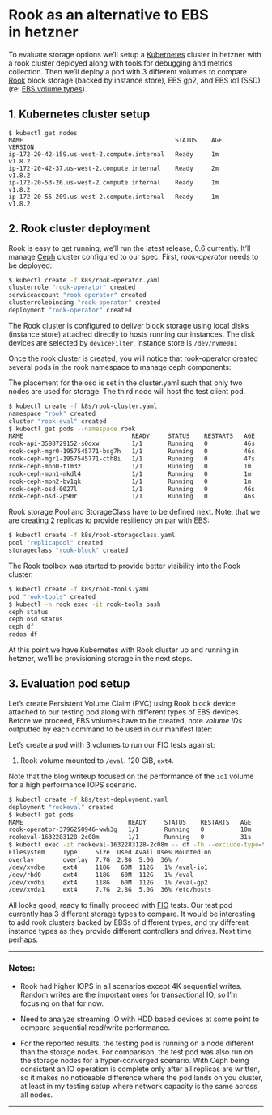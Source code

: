 # Rook as an alternative to EBS in hetzner

To evaluate storage options we’ll setup a [Kubernetes][1] cluster in hetzner with a rook cluster deployed along with tools for debugging and metrics collection. Then we’ll deploy a pod with 3 different volumes to compare [Rook][2] block storage (backed by instance store), EBS gp2, and EBS io1 (SSD) (re: [EBS volume types][3]).

## 1. Kubernetes cluster setup

```
$ kubectl get nodes
NAME                                          STATUS    AGE       VERSION
ip-172-20-42-159.us-west-2.compute.internal   Ready     1m        v1.8.2
ip-172-20-42-37.us-west-2.compute.internal    Ready     2m        v1.8.2
ip-172-20-53-26.us-west-2.compute.internal    Ready     1m        v1.8.2
ip-172-20-55-209.us-west-2.compute.internal   Ready     1m        v1.8.2
```

## 2. Rook cluster deployment

Rook is easy to get running, we’ll run the latest release, 0.6 currently. It’ll manage [Ceph][6] cluster configured to our spec. First, _rook-operator_ needs to be deployed:

```bash
$ kubectl create -f k8s/rook-operator.yaml
clusterrole "rook-operator" created
serviceaccount "rook-operator" created
clusterrolebinding "rook-operator" created
deployment "rook-operator" created
```

The Rook cluster is configured to deliver block storage using local disks (instance store) attached directly to hosts running our instances. The disk devices are selected by `deviceFilter`, instance store is `/dev/nvme0n1`

Once the rook cluster is created, you will notice that rook-operator created several pods in the rook namespace to manage ceph components:

The placement for the osd is set in the cluster.yaml such that only two nodes are used for storage. The third node will host the test client pod.
```bash
$ kubectl create -f k8s/rook-cluster.yaml
namespace "rook" created
cluster "rook-eval" created
$ kubectl get pods --namespace rook
NAME                              READY     STATUS    RESTARTS   AGE
rook-api-3588729152-s0dxw         1/1       Running   0          46s
rook-ceph-mgr0-1957545771-bsg7h   1/1       Running   0          46s
rook-ceph-mgr1-1957545771-cth8i   1/1       Running   0          47s
rook-ceph-mon0-t1m3z              1/1       Running   0          1m
rook-ceph-mon1-mkdl4              1/1       Running   0          1m
rook-ceph-mon2-bv1qk              1/1       Running   0          1m
rook-ceph-osd-0027l               1/1       Running   0          46s
rook-ceph-osd-2p90r               1/1       Running   0          46s
```

Rook storage Pool and StorageClass have to be defined next. Note, that we are creating 2 replicas to provide resiliency on par with EBS:

```bash
$ kubectl create -f k8s/rook-storageclass.yaml
pool "replicapool" created
storageclass "rook-block" created
```

The Rook toolbox was started to provide better visibility into the Rook cluster. 

```bash
$ kubectl create -f k8s/rook-tools.yaml
pod "rook-tools" created
$ kubectl -n rook exec -it rook-tools bash
ceph status
ceph osd status
ceph df
rados df
```

At this point we have Kubernetes with Rook cluster up and running in hetzner, we’ll be provisioning storage in the next steps.

## 3. Evaluation pod setup

Let’s create Persistent Volume Claim (PVC) using Rook block device attached to our testing pod along with different types of EBS devices. Before we proceed, EBS volumes have to be created, note _volume IDs_ outputted by each command to be used in our manifest later:

Let’s create a pod with 3 volumes to run our FIO tests against:

1. Rook volume mounted to `/eval`. 120 GiB, `ext4`.

Note that the blog writeup focused on the performance of the `io1` volume for a high performance IOPS scenario.

```bash
$ kubectl create -f k8s/test-deployment.yaml
deployment "rookeval" created
$ kubectl get pods
NAME                             READY     STATUS    RESTARTS   AGE
rook-operator-3796250946-wwh3g   1/1       Running   0          10m
rookeval-1632283128-2c08m        1/1       Running   0          31s
$ kubectl exec -it rookeval-1632283128-2c08m -- df -Th --exclude-type=tmpfs
Filesystem     Type     Size  Used Avail Use% Mounted on
overlay        overlay  7.7G  2.8G  5.0G  36% /
/dev/xvdbe     ext4     118G   60M  112G   1% /eval-io1
/dev/rbd0      ext4     118G   60M  112G   1% /eval
/dev/xvdbi     ext4     118G   60M  112G   1% /eval-gp2
/dev/xvda1     ext4     7.7G  2.8G  5.0G  36% /etc/hosts
```

All looks good, ready to finally proceed with [FIO][7] tests. Our test pod currently has 3 different storage types to compare. It would be interesting to add rook clusters backed by EBSs of different types, and try different instance types as they provide different controllers and drives. Next time perhaps.

---

### Notes:

* Rook had higher IOPS in all scenarios except 4K sequential writes. Random writes are the important ones for transactional IO, so I’m focusing on that for now. 

* Need to analyze streaming IO with HDD based devices at some point to compare sequential read/write performance.

* For the reported results, the testing pod is running on a node different than the storage nodes. For comparison, the test pod was also run on the storage nodes for a hyper-converged scenario. With Ceph being consistent an IO operation is complete only after all replicas are written, so it makes no noticeable difference where the pod lands on you cluster, at least in my testing setup where network capacity is the same across all nodes.

---

[1]: https://kubernetes.io
[2]: https://rook.io
[3]: http://docs.aws.amazon.com/AWSEC2/latest/UserGuide/EBSVolumeTypes.html
[4]: https://github.com/kubernetes/kops
[5]: https://www.terraform.io
[6]: http://ceph.com
[7]: https://github.com/axboe/fio

